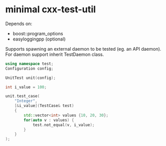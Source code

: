 # minimal cxx-test-util

Depends on:
- boost::program_options
- easyloggingpp (optional)

Supports spawning an external daemon to be tested (eg. an API daemon).
For daemon support inherit TestDaemon class.




```cpp
using namespace test;
Configuration config;

UnitTest unit(config);

int i_value = 100;

unit.test_case(
	"Integer", 
	[&i_value](TestCase& test)
	{
		std::vector<int> values {10, 20, 30};
		for(auto v : values) {
			test.not_equal(v, i_value);
		}
	}
);
```

